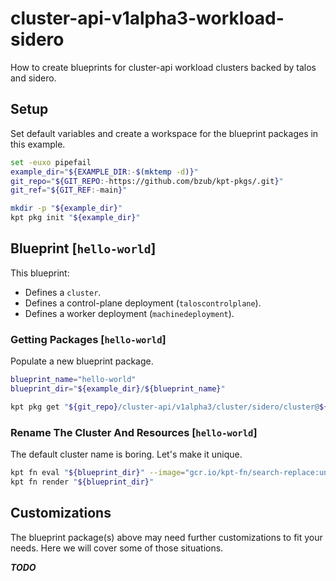 # cluster-api-v1alpha3-workload-sidero

How to create blueprints for cluster-api workload clusters backed by talos and sidero.

## Setup

Set default variables and create a workspace for the blueprint packages in this example.

<!-- @initializeWorkspace @test -->
```sh
set -euxo pipefail
example_dir="${EXAMPLE_DIR:-$(mktemp -d)}"
git_repo="${GIT_REPO:-https://github.com/bzub/kpt-pkgs/.git}"
git_ref="${GIT_REF:-main}"

mkdir -p "${example_dir}"
kpt pkg init "${example_dir}"
```

## Blueprint [`hello-world`]

This blueprint:
- Defines a `cluster`.
- Defines a control-plane deployment (`taloscontrolplane`).
- Defines a worker deployment (`machinedeployment`).

### Getting Packages [`hello-world`]

Populate a new blueprint package.

<!-- @gettingPackages @test -->
```sh
blueprint_name="hello-world"
blueprint_dir="${example_dir}/${blueprint_name}"

kpt pkg get "${git_repo}/cluster-api/v1alpha3/cluster/sidero/cluster@${git_ref}" "${blueprint_dir}"
```

### Rename The Cluster And Resources [`hello-world`]

The default cluster name is boring. Let's make it unique.

<!-- @setClusterResourceNames @test -->
```sh
kpt fn eval "${blueprint_dir}" --image="gcr.io/kpt-fn/search-replace:unstable" -- "by-path=metadata.name" "put-value=hello-world"
kpt fn render "${blueprint_dir}"
```

## Customizations

The blueprint package(s) above may need further customizations to fit your needs.
Here we will cover some of those situations.

***TODO***
